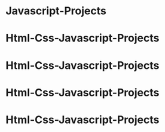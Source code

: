 # Javascript-Projects
# Html-Css-Javascript-Projects
# Html-Css-Javascript-Projects
# Html-Css-Javascript-Projects
# Html-Css-Javascript-Projects
